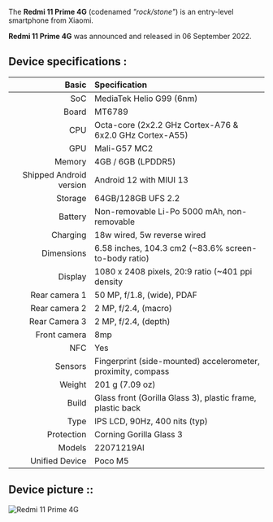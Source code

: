 The **Redmi 11 Prime 4G** (codenamed _"rock/stone"_) is an entry-level smartphone from Xiaomi.

**Redmi 11 Prime 4G** was announced and released in 06 September 2022.

## Device specifications :

| **Basic**    | **Specification**                                   |
| -----------: | :-------------------------------------------------- |
| SoC          | MediaTek Helio G99 (6nm)                            |
| Board        | MT6789                                              |
| CPU          | Octa-core (2x2.2 GHz Cortex-A76 & 6x2.0 GHz Cortex-A55) |
| GPU          | Mali-G57 MC2                                        |
| Memory       | 4GB / 6GB (LPDDR5)                                  |
| Shipped Android version | Android 12 with MIUI 13                  |
| Storage      | 64GB/128GB UFS 2.2                                  |
| Battery      | Non-removable Li-Po 5000 mAh, non-removable         |
| Charging     | 18w wired, 5w reverse wired                         |
| Dimensions   | 6.58 inches, 104.3 cm2 (~83.6% screen-to-body ratio)|
| Display      | 1080 x 2408 pixels, 20:9 ratio (~401 ppi density    |
| Rear camera 1 | 50 MP, f/1.8, (wide), PDAF                         |
| Rear camera 2 | 2 MP, f/2.4, (macro)                               |
| Rear Camera 3 | 2 MP, f/2.4, (depth)                               |
| Front camera | 8mp                                                 |
| NFC          | Yes                                                 |
| Sensors      | Fingerprint (side-mounted) accelerometer, proximity, compass|
| Weight       | 201 g (7.09 oz)                                     |
| Build        | Glass front (Gorilla Glass 3), plastic frame, plastic back |
| Type         | IPS LCD, 90Hz, 400 nits (typ)                       |
| Protection   | Corning Gorilla Glass 3                             |
| Models       | 22071219AI                                          |
| Unified Device | Poco M5                                           |

## Device picture ::

![Redmi 11 Prime 4G](https://fdn2.gsmarena.com/vv/pics/xiaomi/xiaomi-redmi-11-prime-4g-1.jpg)
